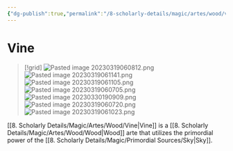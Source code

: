 ```yaml
---
{"dg-publish":true,"permalink":"/8-scholarly-details/magic/artes/wood/vine/","noteIcon":""}
---
```


# Vine

>[!grid]
>![Pasted image 20230319060812.png](/img/user/x.%20Assets/Attachments/Pasted%20image%2020230319060812.png)
>![Pasted image 20230319061141.png](/img/user/x.%20Assets/Attachments/Pasted%20image%2020230319061141.png)
>![Pasted image 20230319061105.png](/img/user/x.%20Assets/Attachments/Pasted%20image%2020230319061105.png)
>![Pasted image 20230319060705.png](/img/user/x.%20Assets/Attachments/Pasted%20image%2020230319060705.png)
>![Pasted image 20230330190909.png](/img/user/x.%20Assets/Attachments/Pasted%20image%2020230330190909.png)
>![Pasted image 20230319060720.png](/img/user/x.%20Assets/Attachments/Pasted%20image%2020230319060720.png)
>![Pasted image 20230319061023.png](/img/user/x.%20Assets/Attachments/Pasted%20image%2020230319061023.png)

[[8. Scholarly Details/Magic/Artes/Wood/Vine\|Vine]] is a [[8. Scholarly Details/Magic/Artes/Wood/Wood\|Wood]] arte that utilizes the primordial power of the [[8. Scholarly Details/Magic/Primordial Sources/Sky\|Sky]].